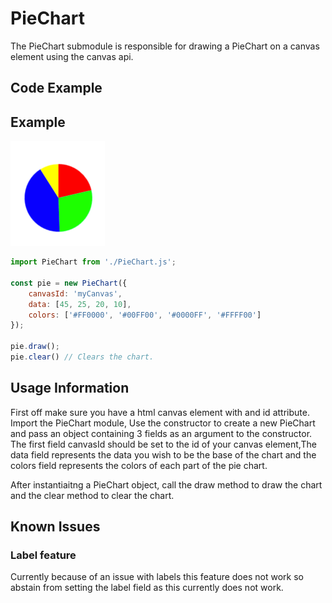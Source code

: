 # PieChart
The PieChart submodule is responsible for drawing a PieChart on a canvas element using the canvas api.

## Code Example

## Example

![PieChart](../../img/pieChart.png)

```JavaScript
import PieChart from './PieChart.js';

const pie = new PieChart({
    canvasId: 'myCanvas',
    data: [45, 25, 20, 10],
    colors: ['#FF0000', '#00FF00', '#0000FF', '#FFFF00']
});

pie.draw();
pie.clear() // Clears the chart.
```

## Usage Information

First off make sure you have a html canvas element with and id attribute. Import the PieChart module, Use the constructor to create a new PieChart and pass an object containing 3 fields as an argument to the constructor. The first field canvasId should be set to the id of your canvas element,The data field represents the data you wish to be the base of the chart and the colors field represents the colors of each part of the pie chart. 

After instantiaitng a PieChart object, call the draw method to draw the chart and the clear method to clear the chart.

## Known Issues

### Label feature

Currently because of an issue with labels this feature does not work so abstain from setting the label field as this currently does not work.
